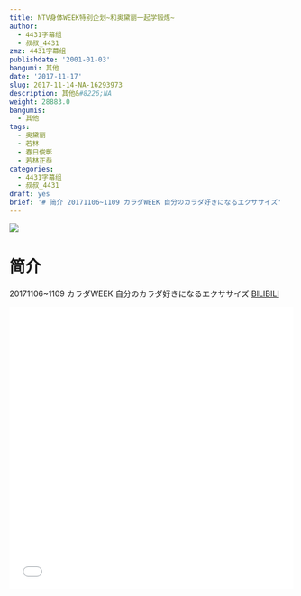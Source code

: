 ```yaml
---
title: NTV身体WEEK特别企划~和奥黛丽一起学锻炼~
author:
  - 4431字幕组
  - 叔叔_4431
zmz: 4431字幕组
publishdate: '2001-01-03'
bangumi: 其他
date: '2017-11-17'
slug: 2017-11-14-NA-16293973
description: 其他&#8226;NA
weight: 28883.0
bangumis:
  - 其他
tags:
  - 奥黛丽
  - 若林
  - 春日俊彰
  - 若林正恭
categories:
  - 4431字幕组
  - 叔叔_4431
draft: yes
brief: '# 简介 20171106~1109 カラダWEEK 自分のカラダ好きになるエクササイズ'
---
```

![](https://i.imgur.com/BeNDPGf.png)
# 简介  
20171106~1109 カラダWEEK 自分のカラダ好きになるエクササイズ
  [BILIBILI](https://www.bilibili.com/video/av16293973/)

  <iframe src="//www.bilibili.com/blackboard/player.html?aid=16293973" width="100%" height="500" frameborder="0" allowfullscreen="allowfullscreen"></iframe>
